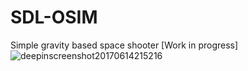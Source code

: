 # SDL-OSIM
Simple gravity based space shooter [Work in progress]
![deepinscreenshot20170614215216](https://user-images.githubusercontent.com/23527581/27151696-b41b6b62-514b-11e7-8652-4b811926e7ee.png)
